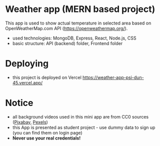 # Weather app (MERN based project)

This app is used to show actual temperature in selected area based on OpenWeatherMap.com API (https://openweathermap.org/).

- used technologies: MongoDB, Express, React, Node.js, CSS
- basic structure: API (backend) folder, Frontend folder
 
# Deploying
- this project is deployed on Vercel https://weather-app-psi-dun-45.vercel.app/

# Notice 
- all background videos used in this mini app are from CC0 sources ([Pixabay](https://pixabay.com/), [Pexels](https://www.pexels.com/))
- this App is presented as student project - use dummy data to sign up (you can find them on login page)
- **Never use your real credentials!**
